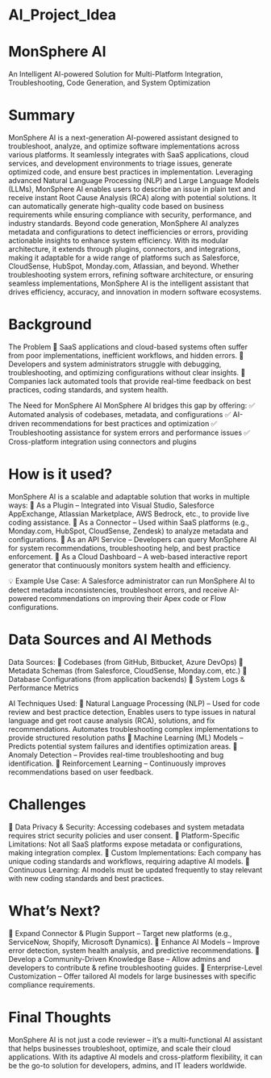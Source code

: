 # AI_Project_Idea

# MonSphere AI
An Intelligent AI-powered Solution for Multi-Platform Integration, Troubleshooting, Code Generation, and System Optimization

# Summary
MonSphere AI is a next-generation AI-powered assistant designed to troubleshoot, analyze, and optimize software implementations across various platforms. It seamlessly integrates with SaaS applications, cloud services, and development environments to triage issues, generate optimized code, and ensure best practices in implementation. Leveraging advanced Natural Language Processing (NLP) and Large Language Models (LLMs), MonSphere AI enables users to describe an issue in plain text and receive instant Root Cause Analysis (RCA) along with potential solutions. It can automatically generate high-quality code based on business requirements while ensuring compliance with security, performance, and industry standards. Beyond code generation, MonSphere AI analyzes metadata and configurations to detect inefficiencies or errors, providing actionable insights to enhance system efficiency. With its modular architecture, it extends through plugins, connectors, and integrations, making it adaptable for a wide range of platforms such as Salesforce, CloudSense, HubSpot, Monday.com, Atlassian, and beyond. Whether troubleshooting system errors, refining software architecture, or ensuring seamless implementations, MonSphere AI is the intelligent assistant that drives efficiency, accuracy, and innovation in modern software ecosystems.

# Background
The Problem
🔹 SaaS applications and cloud-based systems often suffer from poor implementations, inefficient workflows, and hidden errors.
🔹 Developers and system administrators struggle with debugging, troubleshooting, and optimizing configurations without clear insights.
🔹 Companies lack automated tools that provide real-time feedback on best practices, coding standards, and system health.

The Need for MonSphere AI
MonSphere AI bridges this gap by offering:
✅ Automated analysis of codebases, metadata, and configurations
✅ AI-driven recommendations for best practices and optimization
✅ Troubleshooting assistance for system errors and performance issues
✅ Cross-platform integration using connectors and plugins

# How is it used?
MonSphere AI is a scalable and adaptable solution that works in multiple ways:
🔹 As a Plugin – Integrated into Visual Studio, Salesforce AppExchange, Atlassian Marketplace, AWS Bedrock, etc., to provide live coding assistance.
🔹 As a Connector – Used within SaaS platforms (e.g., Monday.com, HubSpot, CloudSense, Zendesk) to analyze metadata and configurations.
🔹 As an API Service – Developers can query MonSphere AI for system recommendations, troubleshooting help, and best practice enforcement.
🔹 As a Cloud Dashboard – A web-based interactive report generator that continuously monitors system health and efficiency.

💡 Example Use Case:
A Salesforce administrator can run MonSphere AI to detect metadata inconsistencies, troubleshoot errors, and receive AI-powered recommendations on improving their Apex code or Flow configurations.

# Data Sources and AI Methods
Data Sources:
📌 Codebases (from GitHub, Bitbucket, Azure DevOps)
📌 Metadata Schemas (from Salesforce, CloudSense, Monday.com, etc.)
📌 Database Configurations (from application backends)
📌 System Logs & Performance Metrics

AI Techniques Used:
🔹 Natural Language Processing (NLP) – Used for code review and best practice detection, Enables users to type issues in natural language and get root cause analysis (RCA), solutions, and fix recommendations. Automates troubleshooting complex implementations to provide structured resolution paths
🔹 Machine Learning (ML) Models – Predicts potential system failures and identifies optimization areas.
🔹 Anomaly Detection – Provides real-time troubleshooting and bug identification.
🔹 Reinforcement Learning – Continuously improves recommendations based on user feedback.

# Challenges
🔸 Data Privacy & Security: Accessing codebases and system metadata requires strict security policies and user consent.
🔸 Platform-Specific Limitations: Not all SaaS platforms expose metadata or configurations, making integration complex.
🔸 Custom Implementations: Each company has unique coding standards and workflows, requiring adaptive AI models.
🔸 Continuous Learning: AI models must be updated frequently to stay relevant with new coding standards and best practices.

# What’s Next?
🔹 Expand Connector & Plugin Support – Target new platforms (e.g., ServiceNow, Shopify, Microsoft Dynamics).
🔹 Enhance AI Models – Improve error detection, system health analysis, and predictive recommendations.
🔹 Develop a Community-Driven Knowledge Base – Allow admins and developers to contribute & refine troubleshooting guides.
🔹 Enterprise-Level Customization – Offer tailored AI models for large businesses with specific compliance requirements.

# Final Thoughts
MonSphere AI is not just a code reviewer – it’s a multi-functional AI assistant that helps businesses troubleshoot, optimize, and scale their cloud applications. With its adaptive AI models and cross-platform flexibility, it can be the go-to solution for developers, admins, and IT leaders worldwide.
